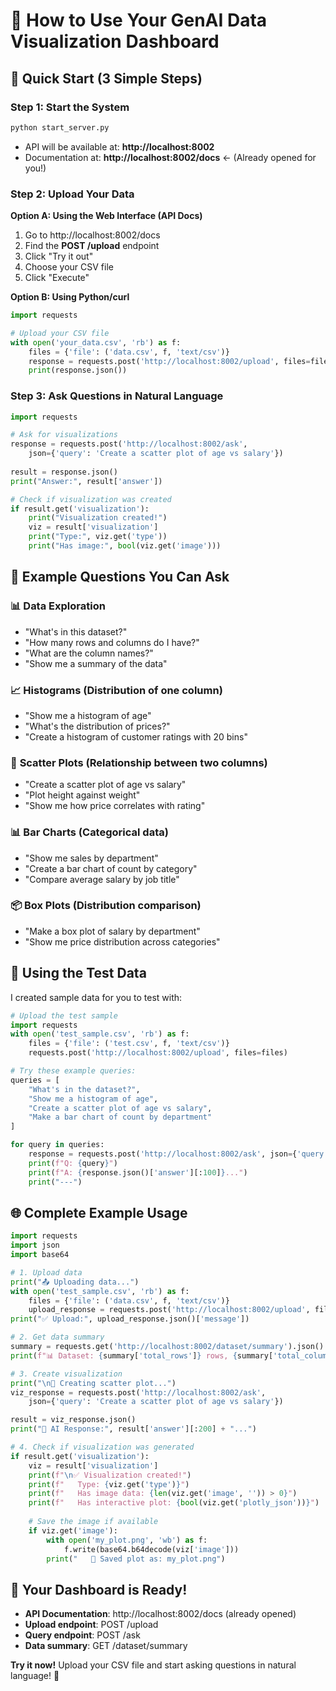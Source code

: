 # 🎯 How to Use Your GenAI Data Visualization Dashboard

## 🚀 Quick Start (3 Simple Steps)

### Step 1: Start the System
```bash
python start_server.py
```
- API will be available at: **http://localhost:8002**
- Documentation at: **http://localhost:8002/docs** ← (Already opened for you!)

### Step 2: Upload Your Data
**Option A: Using the Web Interface (API Docs)**
1. Go to http://localhost:8002/docs
2. Find the **POST /upload** endpoint
3. Click "Try it out"
4. Choose your CSV file
5. Click "Execute"

**Option B: Using Python/curl**
```python
import requests

# Upload your CSV file
with open('your_data.csv', 'rb') as f:
    files = {'file': ('data.csv', f, 'text/csv')}
    response = requests.post('http://localhost:8002/upload', files=files)
    print(response.json())
```

### Step 3: Ask Questions in Natural Language
```python
import requests

# Ask for visualizations
response = requests.post('http://localhost:8002/ask', 
    json={'query': 'Create a scatter plot of age vs salary'})
    
result = response.json()
print("Answer:", result['answer'])

# Check if visualization was created
if result.get('visualization'):
    print("Visualization created!")
    viz = result['visualization']
    print("Type:", viz.get('type'))
    print("Has image:", bool(viz.get('image')))
```

## 💬 Example Questions You Can Ask

### 📊 **Data Exploration**
- "What's in this dataset?"
- "How many rows and columns do I have?"
- "What are the column names?"
- "Show me a summary of the data"

### 📈 **Histograms** (Distribution of one column)
- "Show me a histogram of age"
- "What's the distribution of prices?"
- "Create a histogram of customer ratings with 20 bins"

### 🔗 **Scatter Plots** (Relationship between two columns)
- "Create a scatter plot of age vs salary"
- "Plot height against weight"
- "Show me how price correlates with rating"

### 📊 **Bar Charts** (Categorical data)
- "Show me sales by department"
- "Create a bar chart of count by category"
- "Compare average salary by job title"

### 📦 **Box Plots** (Distribution comparison)
- "Make a box plot of salary by department"
- "Show me price distribution across categories"

## 🎨 Using the Test Data

I created sample data for you to test with:

```python
# Upload the test sample
import requests
with open('test_sample.csv', 'rb') as f:
    files = {'file': ('test.csv', f, 'text/csv')}
    requests.post('http://localhost:8002/upload', files=files)

# Try these example queries:
queries = [
    "What's in the dataset?",
    "Show me a histogram of age", 
    "Create a scatter plot of age vs salary",
    "Make a bar chart of count by department"
]

for query in queries:
    response = requests.post('http://localhost:8002/ask', json={'query': query})
    print(f"Q: {query}")
    print(f"A: {response.json()['answer'][:100]}...")
    print("---")
```

## 🌐 Complete Example Usage

```python
import requests
import json
import base64

# 1. Upload data
print("📤 Uploading data...")
with open('test_sample.csv', 'rb') as f:
    files = {'file': ('data.csv', f, 'text/csv')}
    upload_response = requests.post('http://localhost:8002/upload', files=files)
print("✅ Upload:", upload_response.json()['message'])

# 2. Get data summary
summary = requests.get('http://localhost:8002/dataset/summary').json()
print(f"📊 Dataset: {summary['total_rows']} rows, {summary['total_columns']} columns")

# 3. Create visualization
print("\n🎨 Creating scatter plot...")
viz_response = requests.post('http://localhost:8002/ask', 
    json={'query': 'Create a scatter plot of age vs salary'})

result = viz_response.json()
print("🤖 AI Response:", result['answer'][:200] + "...")

# 4. Check if visualization was generated
if result.get('visualization'):
    viz = result['visualization']
    print(f"\n✅ Visualization created!")
    print(f"   Type: {viz.get('type')}")
    print(f"   Has image data: {len(viz.get('image', '')) > 0}")
    print(f"   Has interactive plot: {bool(viz.get('plotly_json'))}")
    
    # Save the image if available
    if viz.get('image'):
        with open('my_plot.png', 'wb') as f:
            f.write(base64.b64decode(viz['image']))
        print("   💾 Saved plot as: my_plot.png")
```

## 🎯 **Your Dashboard is Ready!**

- **API Documentation**: http://localhost:8002/docs (already opened)
- **Upload endpoint**: POST /upload
- **Query endpoint**: POST /ask
- **Data summary**: GET /dataset/summary

**Try it now!** Upload your CSV file and start asking questions in natural language! 🚀